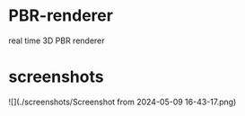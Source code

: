 # PBR-renderer
real time 3D PBR renderer

# screenshots

![](./screenshots/Screenshot from 2024-05-09 16-43-17.png)
